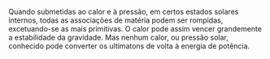 ﻿Quando submetidas ao calor e à pressão, em certos estados solares internos, todas as associações de matéria podem ser rompidas, excetuando-se as mais primitivas. O calor pode assim vencer grandemente a estabilidade da gravidade. Mas nenhum calor, ou pressão solar, conhecido pode converter os ultímatons de volta à energia de potência.